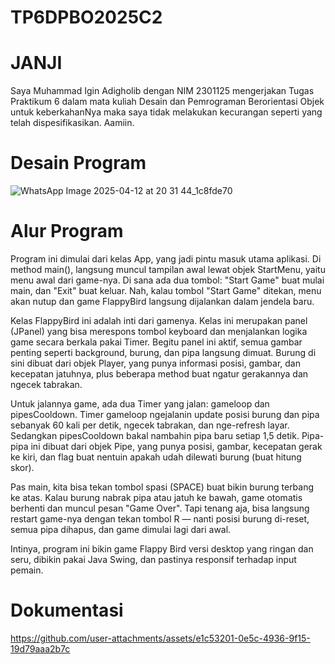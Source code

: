 # TP6DPBO2025C2

# JANJI
Saya Muhammad Igin Adigholib dengan NIM 2301125 mengerjakan Tugas Praktikum 6 dalam mata kuliah Desain dan Pemrograman Berorientasi Objek untuk keberkahanNya maka saya tidak melakukan kecurangan seperti yang telah dispesifikasikan. Aamiin.

# Desain Program
![WhatsApp Image 2025-04-12 at 20 31 44_1c8fde70](https://github.com/user-attachments/assets/27a27ed8-0917-4847-b3d4-e8b3cd11690b)

# Alur Program
Program ini dimulai dari kelas App, yang jadi pintu masuk utama aplikasi. Di method main(), langsung muncul tampilan awal lewat objek StartMenu, yaitu menu awal dari game-nya. Di sana ada dua tombol: "Start Game" buat mulai main, dan "Exit" buat keluar. Nah, kalau tombol "Start Game" ditekan, menu akan nutup dan game FlappyBird langsung dijalankan dalam jendela baru.

Kelas FlappyBird ini adalah inti dari gamenya. Kelas ini merupakan panel (JPanel) yang bisa merespons tombol keyboard dan menjalankan logika game secara berkala pakai Timer. Begitu panel ini aktif, semua gambar penting seperti background, burung, dan pipa langsung dimuat. Burung di sini dibuat dari objek Player, yang punya informasi posisi, gambar, dan kecepatan jatuhnya, plus beberapa method buat ngatur gerakannya dan ngecek tabrakan.

Untuk jalannya game, ada dua Timer yang jalan: gameloop dan pipesCooldown. Timer gameloop ngejalanin update posisi burung dan pipa sebanyak 60 kali per detik, ngecek tabrakan, dan nge-refresh layar. Sedangkan pipesCooldown bakal nambahin pipa baru setiap 1,5 detik. Pipa-pipa ini dibuat dari objek Pipe, yang punya posisi, gambar, kecepatan gerak ke kiri, dan flag buat nentuin apakah udah dilewati burung (buat hitung skor).

Pas main, kita bisa tekan tombol spasi (SPACE) buat bikin burung terbang ke atas. Kalau burung nabrak pipa atau jatuh ke bawah, game otomatis berhenti dan muncul pesan "Game Over". Tapi tenang aja, bisa langsung restart game-nya dengan tekan tombol R — nanti posisi burung di-reset, semua pipa dihapus, dan game dimulai lagi dari awal.

Intinya, program ini bikin game Flappy Bird versi desktop yang ringan dan seru, dibikin pakai Java Swing, dan pastinya responsif terhadap input pemain.

# Dokumentasi
https://github.com/user-attachments/assets/e1c53201-0e5c-4936-9f15-19d79aaa2b7c


